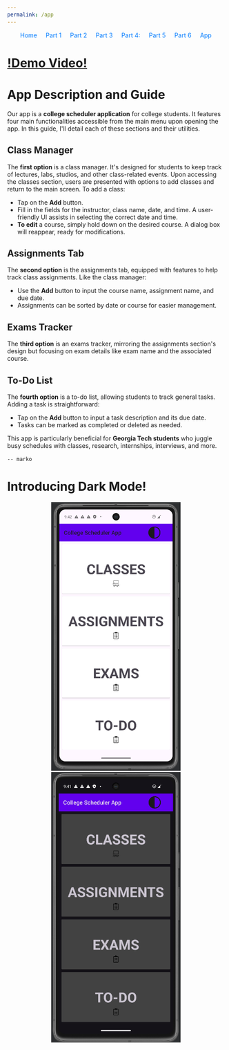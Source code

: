 ```yaml
---
permalink: /app
---
```


<div style="margin-bottom: 20px;">
    <style>
        #navigation ul {
            list-style: none;
            padding: 0;
            margin: 0;
            display: flex;
            flex-direction: row;
            justify-content: center; /* Center the navigation */
        }
        #navigation ul li {
            margin: 0 10px; /* Add some space between the links */
        }
        #navigation ul li a {
            text-decoration: none; /* Optional: removes underline from links */
            color: #007bff; /* Optional: sets link color */
        }
    </style>
    <nav id="navigation">
        <ul>
            <li><a href="/Group-41/">Home</a></li>
            <li><a href="docs/tutorial/1">Part 1</a></li>
            <li><a href="docs/tutorial/2">Part 2</a></li>
            <li><a href="docs/tutorial/3">Part 3</a></li>
            <li><a href="docs/tutorial/4">Part 4:</a></li>
            <li><a href="docs/tutorial/5">Part 5</a></li>
            <li><a href="docs/tutorial/6">Part 6</a></li>
            <li><a href="app">App</a></li>
        </ul>
    </nav>
</div>

# [!Demo Video!](https://youtu.be/oVvOjOJMa_Y)

# App Description and Guide

Our app is a **college scheduler application** for college students. It features four main functionalities accessible from the main menu upon opening the app. In this guide, I'll detail each of these sections and their utilities.

## Class Manager

The **first option** is a class manager. It's designed for students to keep track of lectures, labs, studios, and other class-related events. Upon accessing the classes section, users are presented with options to add classes and return to the main screen. To add a class:

- Tap on the **Add** button.
- Fill in the fields for the instructor, class name, date, and time. A user-friendly UI assists in selecting the correct date and time.
- **To edit** a course, simply hold down on the desired course. A dialog box will reappear, ready for modifications.

## Assignments Tab

The **second option** is the assignments tab, equipped with features to help track class assignments. Like the class manager:

- Use the **Add** button to input the course name, assignment name, and due date.
- Assignments can be sorted by date or course for easier management.

## Exams Tracker

The **third option** is an exams tracker, mirroring the assignments section's design but focusing on exam details like exam name and the associated course.

## To-Do List

The **fourth option** is a to-do list, allowing students to track general tasks. Adding a task is straightforward:

- Tap on the **Add** button to input a task description and its due date.
- Tasks can be marked as completed or deleted as needed.

This app is particularly beneficial for **Georgia Tech students** who juggle busy schedules with classes, research, internships, interviews, and more.

    -- marko

# Introducing Dark Mode!

<div align="center">

<img src="light_mode.png" alt="Alt text for the first image" width="300"/>

<img src="dark_mode.png" alt="Alt text for the second image" width="300"/>

</div>
